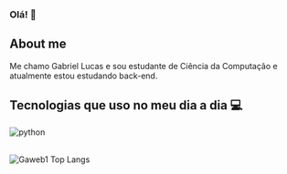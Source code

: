 
### Olá! 👋

## About me
Me chamo Gabriel Lucas e sou estudante de Ciência da Computação e atualmente estou estudando back-end.


## Tecnologias que uso no meu dia a dia 💻
<div >
    <img alt="python" src="https://img.shields.io/badge/Python-3776AB?style=for-the-badge&logo=python&logoColor=white">
</div><br/>

![Gaweb1 Top Langs](https://github-readme-stats.vercel.app/api/top-langs/?username=gabriel-lcs&demo=true&locale=pt-br)
